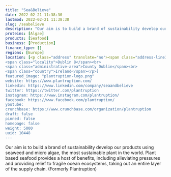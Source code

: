 ```yaml
---
title: "Sea&Believe"
date: 2022-02-21 11:38:30
lastmod: 2022-02-21 11:38:30
slug: /seabelieve
description: "Our aim is to build a brand of sustainability develop our products using seaweed and micro algae, the most sustainable plant in the world. Plant based seafood provides a host of benefits, including alleviating pressures and providing relief to fragile ocean ecosystems, taking out an entire layer of the supply chain. (Formerly Plantruption)"
proteins: [Algae]
products: [Seafood]
business: [Production]
finance_type: []
regions: [Europe]
location: [<p class="address" translate="no"><span class="address-line1">Taylor's Lane</span><br>
<span class="locality">Dublin 8</span><br>
<span class="administrative-area">County Dublin</span><br>
<span class="country">Ireland</span></p>]
featured_image: "plantruption-logo.png"
website: https://www.plantruption.com/
linkedin: https://www.linkedin.com/company/seaandbelieve
twitter: https://twitter.com/plantruption
instagram: https://www.instagram.com/plantruption/
facebook: https://www.facebook.com/plantruption/
youtube: 
crunchbase: https://www.crunchbase.com/organization/plantruption
draft: false
pinned: false
homepage: false
weight: 5000
uuid: 10448
---
```

Our aim is to build a brand of sustainability develop our products using seaweed and micro algae, the most sustainable plant in the world. Plant based seafood provides a host of benefits, including alleviating pressures and providing relief to fragile ocean ecosystems, taking out an entire layer of the supply chain. (Formerly Plantruption)
